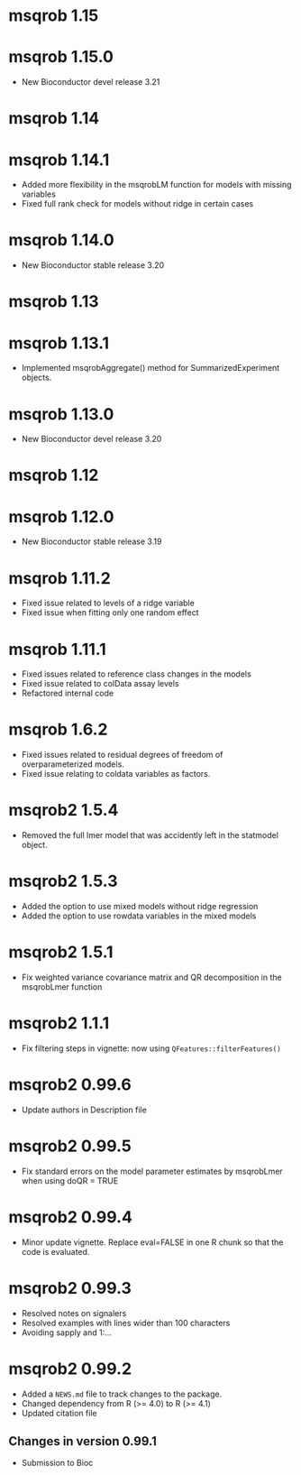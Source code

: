# msqrob 1.15

# msqrob 1.15.0

- New Bioconductor devel release 3.21

# msqrob 1.14

# msqrob 1.14.1

- Added more flexibility in the msqrobLM function for models with missing variables
- Fixed full rank check for models without ridge in certain cases

# msqrob 1.14.0

- New Bioconductor stable release 3.20

# msqrob 1.13

# msqrob 1.13.1

- Implemented msqrobAggregate() method for SummarizedExperiment objects. 

# msqrob 1.13.0

- New Bioconductor devel release 3.20

# msqrob 1.12

# msqrob 1.12.0
 
- New Bioconductor stable release 3.19

# msqrob 1.11.2

- Fixed issue related to levels of a ridge variable
- Fixed issue when fitting only one random effect

# msqrob 1.11.1

- Fixed issues related to reference class changes in the models
- Fixed issue related to colData assay levels
- Refactored internal code

# msqrob 1.6.2

- Fixed issues related to residual degrees of freedom of overparameterized models.
- Fixed issue relating to coldata variables as factors.

# msqrob2 1.5.4

- Removed the full lmer model that was accidently left in the statmodel object.

# msqrob2 1.5.3

- Added the option to use mixed models without ridge regression
- Added the option to use rowdata variables in the mixed models

# msqrob2 1.5.1

- Fix weighted variance covariance matrix and QR decomposition in the msqrobLmer function

# msqrob2 1.1.1

- Fix filtering steps in vignette: now using `QFeatures::filterFeatures()`

# msqrob2 0.99.6

- Update authors in Description file

# msqrob2 0.99.5

- Fix standard errors on the model parameter estimates by msqrobLmer when using doQR = TRUE

# msqrob2 0.99.4

- Minor update vignette. Replace eval=FALSE in one R chunk so that the code is evaluated.

# msqrob2 0.99.3

- Resolved notes on signalers
- Resolved examples with lines wider than 100 characters
- Avoiding sapply and 1:...

# msqrob2 0.99.2

- Added a `NEWS.md` file to track changes to the package.
- Changed dependency from R (>= 4.0) to R (>= 4.1)
- Updated citation file

## Changes in version 0.99.1

 - Submission to Bioc
